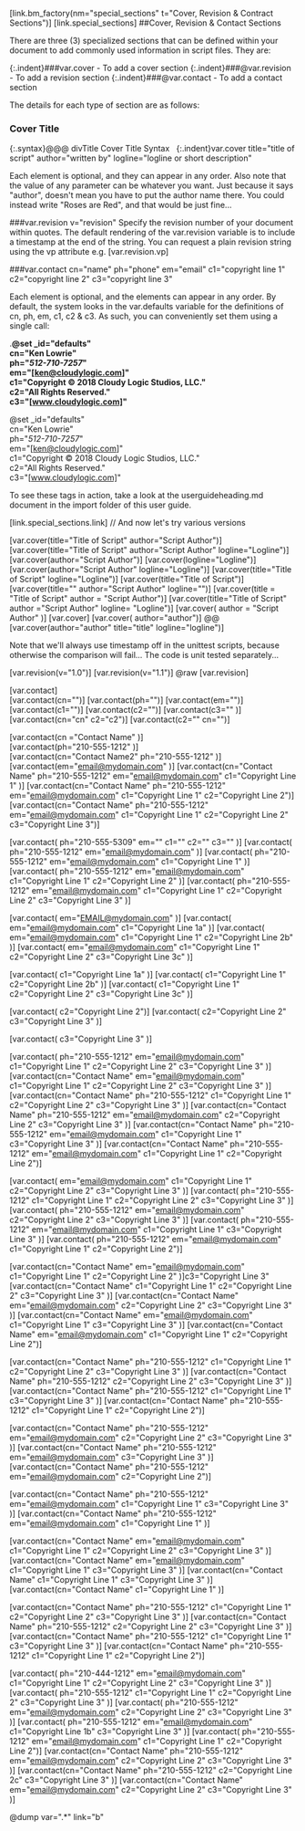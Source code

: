 [link.bm_factory(nm="special_sections" t="Cover, Revision &amp; Contract Sections")]
[link.special_sections]
##Cover, Revision & Contact Sections

There are three (3) specialized sections that can be defined within your document to add commonly used information in script files. They are:

{:.indent}###var.cover - To add a cover section
{:.indent}###@var.revision - To add a revision section
{:.indent}###@var.contact - To add a contact section

The details for each type of section are as follows:

### Cover Title

{:.syntax}@@@ divTitle Cover Title Syntax
    &nbsp;
    {:.indent}var.cover title="title of script" author="written by" logline="logline or short description"

Each element is optional, and they can appear in any order. Also note that the value of any parameter can be whatever you want. Just because it says "author", doesn't mean you have to put the author name there. You could instead write "Roses are Red", and that would be just fine...

###var.revision v="revision"
Specify the revision number of your document within quotes. The default rendering of the var.revision variable is to include a timestamp at the end of the string. You can request a plain revision string using the vp attribute e.g. [var.revision.vp]

###var.contact cn="name" ph="phone" em="email" c1="copyright line 1" c2="copyright line 2" c3="copyright line 3"

Each element is optional, and the elements can appear in any order. By default, the system looks in the var.defaults variable for the definitions of cn, ph, em, c1, c2 & c3. As such, you can conveniently set them using a single call:

.**@set _id="defaults"\
     cn="Ken Lowrie"\
     ph="*512-710-7257*"\
     em="[ken@cloudylogic.com]"\
     c1="Copyright © 2018 Cloudy Logic Studios, LLC."\
     c2="All Rights Reserved."\
     c3="[www.cloudylogic.com]"**

@set _id="defaults"\
     cn="Ken Lowrie"\
     ph="*512-710-7257*"\
     em="[ken@cloudylogic.com]"\
     c1="Copyright © 2018 Cloudy Logic Studios, LLC."\
     c2="All Rights Reserved."\
     c3="[www.cloudylogic.com]"

To see these tags in action, take a look at the userguideheading.md document in the import folder of this user guide.

[link.special_sections.link]
// And now let's try various versions

[var.cover(title="Title of Script" author="Script Author")]
[var.cover(title="Title of Script" author="Script Author" logline="Logline")]
[var.cover(author="Script Author")]
[var.cover(logline="Logline")]
[var.cover(author="Script Author" logline="Logline")]
[var.cover(title="Title of Script" logline="Logline")]
[var.cover(title="Title of Script")]
[var.cover(title="" author="Script Author" logline="")]
[var.cover(title =     "Title of Script" author   =   "Script Author")]
[var.cover(title="Title of Script" author  ="Script Author" logline=  "Logline")]
[var.cover(     author    =    "Script Author"    )]
[var.cover]
[var.cover( author="author")]
@@ [var.cover(author="author" title="title" logline="logline")]

Note that we'll always use timestamp off in the unittest scripts, because otherwise the comparison will fail... The code is unit tested separately...

[var.revision(v="1.0")]
[var.revision(v="1.1")]
@raw [var.revision]
 
[var.contact]  
[var.contact(cn="")]
[var.contact(ph="")]
[var.contact(em="")]
[var.contact(c1="")]
[var.contact(c2="")]
[var.contact(c3="" )]
[var.contact(cn="cn"  c2="c2")]
[var.contact(c2=""  cn="")]

[var.contact(cn ="Contact Name"   )]   
[var.contact(ph="210-555-1212"   )]  
[var.contact(cn="Contact Name2" ph="210-555-1212"   )]  
[var.contact(em="email@mydomain.com"    )]
[var.contact(cn="Contact Name" ph="210-555-1212" em="email@mydomain.com" c1="Copyright  Line 1" )]
[var.contact(cn="Contact Name" ph="210-555-1212" em="email@mydomain.com" c1="Copyright  Line 1"  c2="Copyright Line 2")]
[var.contact(cn="Contact Name" ph="210-555-1212" em="email@mydomain.com" c1="Copyright  Line 1"  c2="Copyright Line 2" c3="Copyright Line 3")]

[var.contact( ph="210-555-5309" em="" c1="" c2="" c3=""    )]
[var.contact( ph="210-555-1212" em="email@mydomain.com"    )]
[var.contact( ph="210-555-1212" em="email@mydomain.com" c1="Copyright  Line 1" )]
[var.contact( ph="210-555-1212" em="email@mydomain.com" c1="Copyright  Line 1"  c2="Copyright Line 2"   )]
[var.contact( ph="210-555-1212" em="email@mydomain.com" c1="Copyright  Line 1"  c2="Copyright Line 2" c3="Copyright Line 3" )]

[var.contact(  em="EMAIL@mydomain.com"    )]
[var.contact(  em="email@mydomain.com" c1="Copyright  Line 1a"     )]
[var.contact(  em="email@mydomain.com" c1="Copyright  Line 1"  c2="Copyright Line 2b"   )]
[var.contact(  em="email@mydomain.com" c1="Copyright  Line 1"  c2="Copyright Line 2" c3="Copyright Line 3c" )]

[var.contact(   c1="Copyright  Line 1a"  )]
[var.contact(   c1="Copyright  Line 1"  c2="Copyright Line 2b" )]
[var.contact(   c1="Copyright  Line 1"  c2="Copyright Line 2" c3="Copyright Line 3c" )]

[var.contact(    c2="Copyright Line 2")]
[var.contact(    c2="Copyright Line 2" c3="Copyright Line 3" )]

[var.contact(     c3="Copyright Line 3" )]

[var.contact( ph="210-555-1212" em="email@mydomain.com" c1="Copyright  Line 1"  c2="Copyright Line 2" c3="Copyright Line 3" )]
[var.contact(cn="Contact Name"  em="email@mydomain.com" c1="Copyright  Line 1"  c2="Copyright Line 2" c3="Copyright Line 3" )]
[var.contact(cn="Contact Name" ph="210-555-1212"  c1="Copyright  Line 1"  c2="Copyright Line 2" c3="Copyright Line 3" )]
[var.contact(cn="Contact Name" ph="210-555-1212" em="email@mydomain.com"  c2="Copyright Line 2" c3="Copyright Line 3" )]
[var.contact(cn="Contact Name" ph="210-555-1212" em="email@mydomain.com" c1="Copyright  Line 1"  c3="Copyright Line 3" )]
[var.contact(cn="Contact Name" ph="210-555-1212" em="email@mydomain.com" c1="Copyright  Line 1"  c2="Copyright Line 2")]

[var.contact(  em="email@mydomain.com" c1="Copyright  Line 1"  c2="Copyright Line 2" c3="Copyright Line 3" )]
[var.contact( ph="210-555-1212"  c1="Copyright  Line 1"  c2="Copyright Line 2" c3="Copyright Line 3" )]
[var.contact( ph="210-555-1212" em="email@mydomain.com"  c2="Copyright Line 2" c3="Copyright Line 3" )]
[var.contact( ph="210-555-1212" em="email@mydomain.com" c1="Copyright  Line 1"  c3="Copyright Line 3" )]
[var.contact( ph="210-555-1212" em="email@mydomain.com" c1="Copyright  Line 1"  c2="Copyright Line 2")]


[var.contact(cn="Contact Name"  em="email@mydomain.com" c1="Copyright  Line 1"  c2="Copyright Line 2" )]c3="Copyright Line 3" 
[var.contact(cn="Contact Name"   c1="Copyright  Line 1"  c2="Copyright Line 2" c3="Copyright Line 3" )]
[var.contact(cn="Contact Name"  em="email@mydomain.com"  c2="Copyright Line 2" c3="Copyright Line 3" )]
[var.contact(cn="Contact Name"  em="email@mydomain.com" c1="Copyright  Line 1"  c3="Copyright Line 3" )]
[var.contact(cn="Contact Name"  em="email@mydomain.com" c1="Copyright  Line 1"  c2="Copyright Line 2")]

[var.contact(cn="Contact Name" ph="210-555-1212"  c1="Copyright  Line 1"  c2="Copyright Line 2" c3="Copyright Line 3" )]
[var.contact(cn="Contact Name" ph="210-555-1212"   c2="Copyright Line 2" c3="Copyright Line 3" )]
[var.contact(cn="Contact Name" ph="210-555-1212"  c1="Copyright  Line 1"  c3="Copyright Line 3" )]
[var.contact(cn="Contact Name" ph="210-555-1212"  c1="Copyright  Line 1"  c2="Copyright Line 2")]

[var.contact(cn="Contact Name" ph="210-555-1212" em="email@mydomain.com"  c2="Copyright Line 2" c3="Copyright Line 3" )]
[var.contact(cn="Contact Name" ph="210-555-1212" em="email@mydomain.com"   c3="Copyright Line 3" )]
[var.contact(cn="Contact Name" ph="210-555-1212" em="email@mydomain.com"  c2="Copyright Line 2")]

[var.contact(cn="Contact Name" ph="210-555-1212" em="email@mydomain.com" c1="Copyright  Line 1"  c3="Copyright Line 3" )]
[var.contact(cn="Contact Name" ph="210-555-1212" em="email@mydomain.com" c1="Copyright  Line 1" )]

[var.contact(cn="Contact Name"  em="email@mydomain.com" c1="Copyright  Line 1"  c2="Copyright Line 2" c3="Copyright Line 3" )]
[var.contact(cn="Contact Name"  em="email@mydomain.com" c1="Copyright  Line 1"  c3="Copyright Line 3" )]
[var.contact(cn="Contact Name"   c1="Copyright  Line 1"  c3="Copyright Line 3" )]
[var.contact(cn="Contact Name"   c1="Copyright  Line 1"  )]

[var.contact(cn="Contact Name" ph="210-555-1212"  c1="Copyright  Line 1"  c2="Copyright Line 2" c3="Copyright Line 3" )]
[var.contact(cn="Contact Name" ph="210-555-1212"   c2="Copyright Line 2" c3="Copyright Line 3" )]
[var.contact(cn="Contact Name" ph="210-555-1212"  c1="Copyright  Line 1"  c3="Copyright Line 3" )]
[var.contact(cn="Contact Name" ph="210-555-1212"  c1="Copyright  Line 1"  c2="Copyright Line 2")]


[var.contact( ph="210-444-1212" em="email@mydomain.com" c1="Copyright  Line 1"  c2="Copyright Line 2" c3="Copyright Line 3" )]
[var.contact( ph="210-555-1212"  c1="Copyright  Line 1"  c2="Copyright Line 2" c3="Copyright Line 3" )]
[var.contact( ph="210-555-1212" em="email@mydomain.com"  c2="Copyright Line 2" c3="Copyright Line 3" )]
[var.contact( ph="210-555-1212" em="email@mydomain.com" c1="Copyright  Line 1b"  c3="Copyright Line 3" )]
[var.contact( ph="210-555-1212" em="email@mydomain.com" c1="Copyright  Line 1"  c2="Copyright Line 2")]
[var.contact(cn="Contact Name" ph="210-555-1212" em="email@mydomain.com"  c2="Copyright Line 2" c3="Copyright Line 3" )]
[var.contact(cn="Contact Name" ph="210-555-1212"   c2="Copyright Line 2c" c3="Copyright Line 3" )]
[var.contact(cn="Contact Name"  em="email@mydomain.com"  c2="Copyright Line 2" c3="Copyright Line 3" )]

@dump var=".*" link="b"